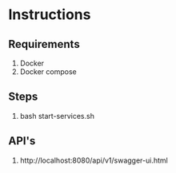 # Instructions
## Requirements
1. Docker
2. Docker compose
## Steps
1. bash start-services.sh
## API's
1. http://localhost:8080/api/v1/swagger-ui.html